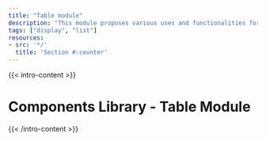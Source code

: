 ```yaml
---
title: "Table module"
description: "This module proposes various uses and functionalities for a table with minimalistic styling."
tags: ["display", "list"]
resources:
- src: '*/'
  title: 'Section #:counter'
---
```


{{< intro-content >}}
# Components Library - Table Module
{{< /intro-content >}}
